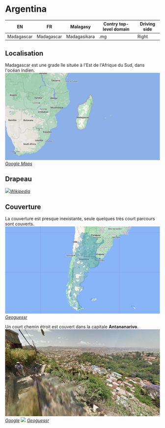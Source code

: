 # Argentina

EN | FR | Malagasy | Contry top-level domain | Driving side
--- | --- | --- | --- | ---
Madagascar | Madagascar | Madagasikara  | .mg | Right

## Localisation

Madagascar est une grade île située à l'Est de l'Afrique du Sud, dans l'océan Indien.  
<img src="src/mg001.jpg" width="640">
*[Google Maps](https://www.google.com/maps)*

## Drapeau

<img src="https://upload.wikimedia.org/wikipedia/commons/thumb/b/bc/Flag_of_Madagascar.svg/1280px-Flag_of_Madagascar.svg.png" width="640">*[Wikipedia](https://en.wikipedia.org/wiki/Madagascar)*

## Couverture

La couverture est presque inexistante, seule quelques très court parcours sont couverts.  
<img src="src/ar002.jpg" width="640">
*[Geoguessr](https://www.geoguessr.com/)*

Un court chemin étroit est couvert dans la capitale **Antananarivo**.  
<img src="src/mg003.jpg" width="640">
*[Google](https://earth.google.com/web)*
<img src="src/mg004 .jpg" width="640">
*[Geoguessr](https://www.geoguessr.com/)*
